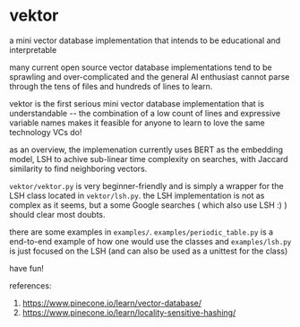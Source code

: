 # vektor
a mini vector database implementation that intends to be educational and interpretable

many current open source vector database implementations tend to be sprawling and over-complicated 
and the general AI enthusiast cannot parse through the tens of files and hundreds of lines to learn.

vektor is the first serious mini vector database implementation that is understandable -- the
combination of a low count of lines and expressive variable names makes it feasible for anyone 
to learn to love the same technology VCs do!

as an overview, the implemenation currently uses BERT as the embedding model, LSH to
achive sub-linear time complexity on searches, with Jaccard similarity to find neighboring vectors.

`vektor/vektor.py` is very beginner-friendly and is simply a wrapper for the LSH class located in
`vektor/lsh.py`. the LSH implementation is not as complex as it seems, but a some Google
searches ( which also use LSH :) ) should clear most doubts.

there are some examples in `examples/`. `examples/periodic_table.py` is a end-to-end example of 
how one would use the classes and `examples/lsh.py` is just focused on the LSH (and can also be used
as a unittest for the class)

have fun!

references:
1. https://www.pinecone.io/learn/vector-database/
2. https://www.pinecone.io/learn/locality-sensitive-hashing/
